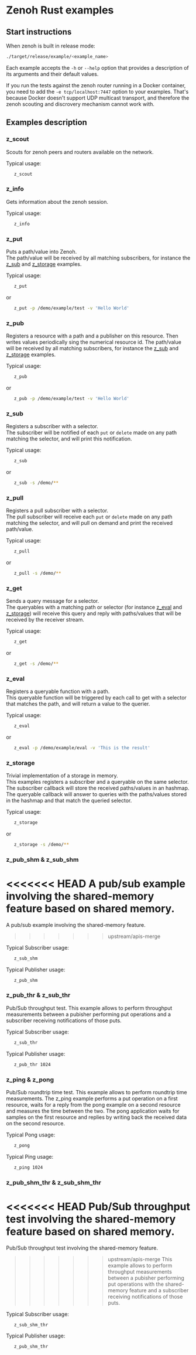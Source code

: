 # Zenoh Rust examples

## Start instructions

   When zenoh is built in release mode:
   ```bash
   ./target/release/example/<example_name>
   ```

   Each example accepts the `-h` or `--help` option that provides a description of its arguments and their default values.

   If you run the tests against the zenoh router running in a Docker container, you need to add the
   `-e tcp/localhost:7447` option to your examples. That's because Docker doesn't support UDP multicast
   transport, and therefore the zenoh scouting and discrovery mechanism cannot work with.

## Examples description

### z_scout

   Scouts for zenoh peers and routers available on the network.

   Typical usage:
   ```bash
      z_scout
   ```

### z_info

   Gets information about the zenoh session.

   Typical usage:
   ```bash
      z_info
   ```


### z_put

   Puts a path/value into Zenoh.  
   The path/value will be received by all matching subscribers, for instance the [z_sub](#z_sub)
   and [z_storage](#z_storage) examples.

   Typical usage:
   ```bash
      z_put
   ```
   or
   ```bash
      z_put -p /demo/example/test -v 'Hello World'
   ```

### z_pub

   Registers a resource with a path and a publisher on this resource. Then writes values periodically 
   sing the numerical resource id.
   The path/value will be received by all matching subscribers, for instance the [z_sub](#z_sub)
   and [z_storage](#z_storage) examples.

   Typical usage:
   ```bash
      z_pub
   ```
   or
   ```bash
      z_pub -p /demo/example/test -v 'Hello World'
   ```

### z_sub

   Registers a subscriber with a selector.  
   The subscriber will be notified of each `put` or `delete` made on any path matching the selector,
   and will print this notification.

   Typical usage:
   ```bash
      z_sub
   ```
   or
   ```bash
      z_sub -s /demo/**
   ```

### z_pull

   Registers a pull subscriber with a selector.  
   The pull subscriber will receive each `put` or `delete` made on any path matching the selector,
   and will pull on demand and print the received path/value.

   Typical usage:
   ```bash
      z_pull
   ```
   or
   ```bash
      z_pull -s /demo/**
   ```

### z_get

   Sends a query message for a selector.  
   The queryables with a matching path or selector (for instance [z_eval](#z_eval) and [z_storage](#z_storage))
   will receive this query and reply with paths/values that will be received by the receiver stream.

   Typical usage:
   ```bash
      z_get
   ```
   or
   ```bash
      z_get -s /demo/**
   ```

### z_eval

   Registers a queryable function with a path.  
   This queryable function will be triggered by each call to get
   with a selector that matches the path, and will return a value to the querier.

   Typical usage:
   ```bash
      z_eval
   ```
   or
   ```bash
      z_eval -p /demo/example/eval -v 'This is the result'
   ```

### z_storage

   Trivial implementation of a storage in memory.  
   This examples registers a subscriber and a queryable on the same selector.
   The subscriber callback will store the received paths/values in an hashmap.
   The queryable callback will answer to queries with the paths/values stored in the hashmap
   and that match the queried selector.

   Typical usage:
   ```bash
      z_storage
   ```
   or
   ```bash
      z_storage -s /demo/**
   ```

### z_pub_shm & z_sub_shm

<<<<<<< HEAD
   A pub/sub example involving the shared-memory feature based on shared memory.
=======
   A pub/sub example involving the shared-memory feature.
>>>>>>> upstream/apis-merge

   Typical Subscriber usage:
   ```bash
      z_sub_shm
   ```

   Typical Publisher usage:
   ```bash
      z_pub_shm
   ```

### z_pub_thr & z_sub_thr

   Pub/Sub throughput test.
   This example allows to perform throughput measurements between a pubisher performing
   put operations and a subscriber receiving notifications of those puts.

   Typical Subscriber usage:
   ```bash
      z_sub_thr
   ```

   Typical Publisher usage:
   ```bash
      z_pub_thr 1024
   ```

### z_ping & z_pong

   Pub/Sub roundtrip time test.
   This example allows to perform roundtrip time measurements. The z_ping example 
   performs a put operation on a first resource, waits for a reply from the pong 
   example on a second resource and measures the time between the two.
   The pong application waits for samples on the first resource and replies by
   writing back the received data on the second resource.

   Typical Pong usage:
   ```bash
      z_pong
   ```

   Typical Ping usage:
   ```bash
      z_ping 1024
   ```

### z_pub_shm_thr & z_sub_shm_thr

<<<<<<< HEAD
   Pub/Sub throughput test involving the shared-memory feature based on shared memory.
=======
   Pub/Sub throughput test involving the shared-memory feature.
>>>>>>> upstream/apis-merge
   This example allows to perform throughput measurements between a pubisher performing
   put operations with the shared-memory feature and a subscriber receiving notifications
   of those puts.

   Typical Subscriber usage:
   ```bash
      z_sub_shm_thr
   ```

   Typical Publisher usage:
   ```bash
      z_pub_shm_thr
   ```
